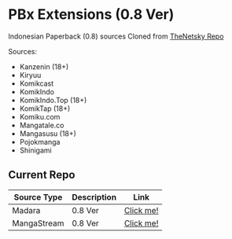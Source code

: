 # PBx Extensions (0.8 Ver)
Indonesian Paperback (0.8) sources
Cloned from [TheNetsky Repo](https://github.com/TheNetsky)

Sources:

- Kanzenin (18+)
- Kiryuu
- Komikcast
- KomikIndo
- KomikIndo.Top (18+)
- KomikTap (18+)
- Komiku.com
- Mangatale.co
- Mangasusu (18+)
- Pojokmanga
- Shinigami

## Current Repo

| Source Type | Description                                   | Link                                                               |
| ----------- | --------------------------------------------- | ------------------------------------------------------------------ |
| Madara      | 0.8 Ver                                       | [Click me!](https://elanerlangga.github.io/pbx-ext/madara)      |
| MangaStream | 0.8 Ver                                       | [Click me!](https://elanerlangga.github.io/pbx-ext/mangastream) |